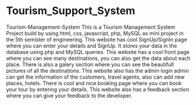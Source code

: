 # Tourism_Support_System
Tourism-Management-System
This is a Tourism Management System Project build by using html, css, javascript, php, MySQL as mini project in the 5th semister of engineering. This website has cool SignUp/SignIn page where you can enter your details and SignUp. It stores your data in the database using php and MySQL queries. This website has a cool front page where you can see many destinations, you can also get the data about each place. There is also a galery section where you can see the beautifull pictures of all the destinations. This website also has the admin login admin can get the information of the customers, travel agents, also can add new places, hotels. There is cool and nice booking page where you can book your tour by entering your details. This website also has a feedback section where you can give your feedback to the developer.
